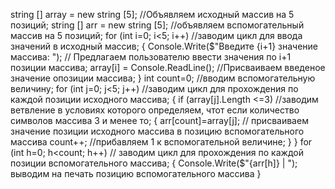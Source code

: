 string [] array = new string [5]; //Объявляем исходный массив на 5 позиций;
string [] arr = new string [5]; //объявляем вспомогательный массив на 5 позиций;
for (int i=0; i<5; i++) //заводим цикл для ввода значений в исходный массив;
{
    Console.Write($"Введите {i+1} значение массива: "); // Предлагаем пользователю ввести значения по i+1 позиции массива;
    array[i] = Console.ReadLine(); //Присваиваем введеное значение опозиции массива;
}
int count=0; //вводим вспомогательную величину;
for (int j=0; j<5; j++) //заводим цикл для прохождения по каждой позиции исходного массива;
{
    if (array[j].Length <=3) //заводим ветвление в условиях которого определяем, чтот если количество символов массива 3 и менее то;
    {
        arr[count]=array[j]; // присваиваем значение позиции исходного массива в позицию вспомогательного массива 
        count++; //прибавляем 1 к вспомогательной величине;
    }
}
for (int h=0; h<count; h++) // заводим цикл для прохождения по каждой позиции вспомогательного массива;
{
    Console.Write($"{arr[h]} | "); выводим на печать позицию вспомогательного массива
}







